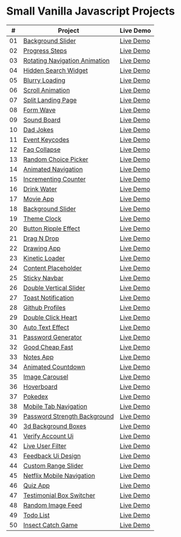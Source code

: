 # Small Vanilla Javascript Projects

|  #  | Project                                                                                                                     | Live Demo                                                                         |
| :-: | --------------------------------------------------------------------------------------------------------------------------- | --------------------------------------------------------------------------------- |
| 01  | [Background Slider](https://github.com/alexmita04/Small-Vanilla-Javascript-Projects/tree/main/Background%20Slider)                             | [Live Demo](https://50projects50days.com/projects/expanding-cards/)               |
| 02  | [Progress Steps](https://github.com/bradtraversy/50projects50days/tree/master/progress-steps)                               | [Live Demo](https://50projects50days.com/projects/progress-steps/)                |
| 03  | [Rotating Navigation Animation](https://github.com/bradtraversy/50projects50days/tree/master/rotating-nav-animation)                       | [Live Demo](https://50projects50days.com/projects/rotating-navigation-animation/) |
| 04  | [Hidden Search Widget](https://github.com/bradtraversy/50projects50days/tree/master/hidden-search)                          | [Live Demo](https://50projects50days.com/projects/hidden-search-widget/)          |
| 05  | [Blurry Loading](https://github.com/bradtraversy/50projects50days/tree/master/blurry-loading)                               | [Live Demo](https://50projects50days.com/projects/blurry-loading/)                |
| 06  | [Scroll Animation](https://github.com/bradtraversy/50projects50days/tree/master/scroll-animation)                           | [Live Demo](https://50projects50days.com/projects/scroll-animation/)              |
| 07  | [Split Landing Page](https://github.com/bradtraversy/50projects50days/tree/master/split-landing-page)                       | [Live Demo](https://50projects50days.com/projects/split-landing-page/)            |
| 08  | [Form Wave](https://github.com/bradtraversy/50projects50days/tree/master/form-input-wave)                                         | [Live Demo](https://50projects50days.com/projects/form-wave/)                     |
| 09  | [Sound Board](https://github.com/bradtraversy/50projects50days/tree/master/sound-board)                                     | [Live Demo](https://50projects50days.com/projects/sound-board/)                   |
| 10  | [Dad Jokes](https://github.com/bradtraversy/50projects50days/tree/master/dad-jokes)                                         | [Live Demo](https://50projects50days.com/projects/dad-jokes/)                     |
| 11  | [Event Keycodes](https://github.com/bradtraversy/50projects50days/tree/master/event-keycodes)                               | [Live Demo](https://50projects50days.com/projects/event-keycodes/)                |
| 12  | [Faq Collapse](https://github.com/bradtraversy/50projects50days/tree/master/faq-collapse)                                   | [Live Demo](https://50projects50days.com/projects/faq-collapse/)                  |
| 13  | [Random Choice Picker](https://github.com/bradtraversy/50projects50days/tree/master/random-choice-picker)                   | [Live Demo](https://50projects50days.com/projects/random-choice-picker/)          |
| 14  | [Animated Navigation](https://github.com/bradtraversy/50projects50days/tree/master/animated-navigation)                     | [Live Demo](https://50projects50days.com/projects/animated-navigation/)           |
| 15  | [Incrementing Counter](https://github.com/bradtraversy/50projects50days/tree/master/incrementing-counter)                   | [Live Demo](https://50projects50days.com/projects/incrementing-counter/)          |
| 16  | [Drink Water](https://github.com/bradtraversy/50projects50days/tree/master/drink-water)                                     | [Live Demo](https://50projects50days.com/projects/drink-water/)                   |
| 17  | [Movie App](https://github.com/bradtraversy/50projects50days/tree/master/movie-app)                                         | [Live Demo](https://50projects50days.com/projects/movie-app/)                     |
| 18  | [Background Slider](https://github.com/bradtraversy/50projects50days/tree/master/background-slider)                         | [Live Demo](https://50projects50days.com/projects/background-slider/)             |
| 19  | [Theme Clock](https://github.com/bradtraversy/50projects50days/tree/master/theme-clock)                                     | [Live Demo](https://50projects50days.com/projects/theme-clock/)                   |
| 20  | [Button Ripple Effect](https://github.com/bradtraversy/50projects50days/tree/master/button-ripple-effect)                   | [Live Demo](https://50projects50days.com/projects/button-ripple-effect/)          |
| 21  | [Drag N Drop](https://github.com/bradtraversy/50projects50days/tree/master/drag-n-drop)                                     | [Live Demo](https://50projects50days.com/projects/drag-n-drop/)                   |
| 22  | [Drawing App](https://github.com/bradtraversy/50projects50days/tree/master/drawing-app)                                     | [Live Demo](https://50projects50days.com/projects/drawing-app/)                   |
| 23  | [Kinetic Loader](https://github.com/bradtraversy/50projects50days/tree/master/kinetic-loader)                               | [Live Demo](https://50projects50days.com/projects/kinetic-loader/)                |
| 24  | [Content Placeholder](https://github.com/bradtraversy/50projects50days/tree/master/content-placeholder)                     | [Live Demo](https://50projects50days.com/projects/content-placeholder/)           |
| 25  | [Sticky Navbar](https://github.com/bradtraversy/50projects50days/tree/master/sticky-navigation)                                 | [Live Demo](https://50projects50days.com/projects/sticky-navbar/)                 |
| 26  | [Double Vertical Slider](https://github.com/bradtraversy/50projects50days/tree/master/double-vertical-slider)               | [Live Demo](https://50projects50days.com/projects/double-vertical-slider/)        |
| 27  | [Toast Notification](https://github.com/bradtraversy/50projects50days/tree/master/toast-notification)                       | [Live Demo](https://50projects50days.com/projects/toast-notification/)            |
| 28  | [Github Profiles](https://github.com/bradtraversy/50projects50days/tree/master/github-profiles)                             | [Live Demo](https://50projects50days.com/projects/github-profiles/)               |
| 29  | [Double Click Heart](https://github.com/bradtraversy/50projects50days/tree/master/double-click-heart)                       | [Live Demo](https://50projects50days.com/projects/double-click-heart/)            |
| 30  | [Auto Text Effect](https://github.com/bradtraversy/50projects50days/tree/master/auto-text-effect)                           | [Live Demo](https://50projects50days.com/projects/auto-text-effect/)              |
| 31  | [Password Generator](https://github.com/bradtraversy/50projects50days/tree/master/password-generator)                       | [Live Demo](https://50projects50days.com/projects/password-generator/)            |
| 32  | [Good Cheap Fast](https://github.com/bradtraversy/50projects50days/tree/master/good-cheap-fast)                             | [Live Demo](https://50projects50days.com/projects/good-cheap-fast/)               |
| 33  | [Notes App](https://github.com/bradtraversy/50projects50days/tree/master/notes-app)                                         | [Live Demo](https://50projects50days.com/projects/notes-app/)                     |
| 34  | [Animated Countdown](https://github.com/bradtraversy/50projects50days/tree/master/animated-countdown)                       | [Live Demo](https://50projects50days.com/projects/animated-countdown/)            |
| 35  | [Image Carousel](https://github.com/bradtraversy/50projects50days/tree/master/image-carousel)                               | [Live Demo](https://50projects50days.com/projects/image-carousel/)                |
| 36  | [Hoverboard](https://github.com/bradtraversy/50projects50days/tree/master/hoverboard)                                       | [Live Demo](https://50projects50days.com/projects/hoverboard/)                    |
| 37  | [Pokedex](https://github.com/bradtraversy/50projects50days/tree/master/pokedex)                                             | [Live Demo](https://50projects50days.com/projects/pokedex/)                       |
| 38  | [Mobile Tab Navigation](https://github.com/bradtraversy/50projects50days/tree/master/mobile-tab-navigation)                 | [Live Demo](https://50projects50days.com/projects/mobile-tab-navigation/)         |
| 39  | [Password Strength Background](https://github.com/bradtraversy/50projects50days/tree/master/password-strength-background)   | [Live Demo](https://50projects50days.com/projects/password-strength-background/)  |
| 40  | [3d Background Boxes](https://github.com/bradtraversy/50projects50days/tree/master/3d-boxes-background)                     | [Live Demo](https://50projects50days.com/projects/3d-background-boxes/)           |
| 41  | [Verify Account Ui](https://github.com/bradtraversy/50projects50days/tree/master/verify-account-ui)                         | [Live Demo](https://50projects50days.com/projects/verify-account-ui/)             |
| 42  | [Live User Filter](https://github.com/bradtraversy/50projects50days/tree/master/live-user-filter)                           | [Live Demo](https://50projects50days.com/projects/live-user-filter/)              |
| 43  | [Feedback Ui Design](https://github.com/bradtraversy/50projects50days/tree/master/feedback-ui-design)                       | [Live Demo](https://50projects50days.com/projects/feedback-ui-design/)            |
| 44  | [Custom Range Slider](https://github.com/bradtraversy/50projects50days/tree/master/custom-range-slider)                     | [Live Demo](https://50projects50days.com/projects/custom-range-slider/)           |
| 45  | [Netflix Mobile Navigation](https://github.com/bradtraversy/50projects50days/tree/master/netflix-mobile-navigation)         | [Live Demo](https://50projects50days.com/projects/netflix-mobile-navigation/)     |
| 46  | [Quiz App](https://github.com/bradtraversy/50projects50days/tree/master/quiz-app)                                           | [Live Demo](https://50projects50days.com/projects/quiz-app/)                      |
| 47  | [Testimonial Box Switcher](https://github.com/bradtraversy/50projects50days/tree/master/testimonial-box-switcher)           | [Live Demo](https://50projects50days.com/projects/testimonial-box-switcher/)      |
| 48  | [Random Image Feed](https://github.com/bradtraversy/50projects50days/tree/master/random-image-generator)                         | [Live Demo](https://50projects50days.com/projects/random-image-feed/)             |
| 49  | [Todo List](https://github.com/bradtraversy/50projects50days/tree/master/todo-list)                                         | [Live Demo](https://50projects50days.com/projects/todo-list/)                     |
| 50  | [Insect Catch Game](https://github.com/bradtraversy/50projects50days/tree/master/insect-catch-game)                         | [Live Demo](https://50projects50days.com/projects/insect-catch-game/)             |
